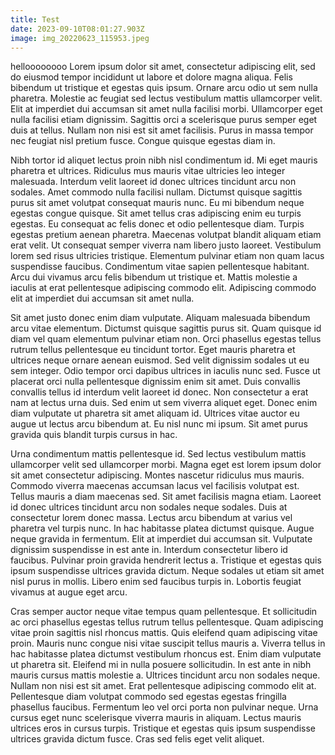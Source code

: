 ```yaml
---
title: Test
date: 2023-09-10T08:01:27.903Z
image: img_20220623_115953.jpeg
---
```

h﻿elloooooooo
Lorem ipsum dolor sit amet, consectetur adipiscing elit, sed do eiusmod tempor incididunt ut labore et dolore magna aliqua. Felis bibendum ut tristique et egestas quis ipsum. Ornare arcu odio ut sem nulla pharetra. Molestie ac feugiat sed lectus vestibulum mattis ullamcorper velit. Elit at imperdiet dui accumsan sit amet nulla facilisi morbi. Ullamcorper eget nulla facilisi etiam dignissim. Sagittis orci a scelerisque purus semper eget duis at tellus. Nullam non nisi est sit amet facilisis. Purus in massa tempor nec feugiat nisl pretium fusce. Congue quisque egestas diam in.

Nibh tortor id aliquet lectus proin nibh nisl condimentum id. Mi eget mauris pharetra et ultrices. Ridiculus mus mauris vitae ultricies leo integer malesuada. Interdum velit laoreet id donec ultrices tincidunt arcu non sodales. Amet commodo nulla facilisi nullam. Dictumst quisque sagittis purus sit amet volutpat consequat mauris nunc. Eu mi bibendum neque egestas congue quisque. Sit amet tellus cras adipiscing enim eu turpis egestas. Eu consequat ac felis donec et odio pellentesque diam. Turpis egestas pretium aenean pharetra. Maecenas volutpat blandit aliquam etiam erat velit. Ut consequat semper viverra nam libero justo laoreet. Vestibulum lorem sed risus ultricies tristique. Elementum pulvinar etiam non quam lacus suspendisse faucibus. Condimentum vitae sapien pellentesque habitant. Arcu dui vivamus arcu felis bibendum ut tristique et. Mattis molestie a iaculis at erat pellentesque adipiscing commodo elit. Adipiscing commodo elit at imperdiet dui accumsan sit amet nulla.

Sit amet justo donec enim diam vulputate. Aliquam malesuada bibendum arcu vitae elementum. Dictumst quisque sagittis purus sit. Quam quisque id diam vel quam elementum pulvinar etiam non. Orci phasellus egestas tellus rutrum tellus pellentesque eu tincidunt tortor. Eget mauris pharetra et ultrices neque ornare aenean euismod. Sed velit dignissim sodales ut eu sem integer. Odio tempor orci dapibus ultrices in iaculis nunc sed. Fusce ut placerat orci nulla pellentesque dignissim enim sit amet. Duis convallis convallis tellus id interdum velit laoreet id donec. Non consectetur a erat nam at lectus urna duis. Sed enim ut sem viverra aliquet eget. Donec enim diam vulputate ut pharetra sit amet aliquam id. Ultrices vitae auctor eu augue ut lectus arcu bibendum at. Eu nisl nunc mi ipsum. Sit amet purus gravida quis blandit turpis cursus in hac.

Urna condimentum mattis pellentesque id. Sed lectus vestibulum mattis ullamcorper velit sed ullamcorper morbi. Magna eget est lorem ipsum dolor sit amet consectetur adipiscing. Montes nascetur ridiculus mus mauris. Commodo viverra maecenas accumsan lacus vel facilisis volutpat est. Tellus mauris a diam maecenas sed. Sit amet facilisis magna etiam. Laoreet id donec ultrices tincidunt arcu non sodales neque sodales. Duis at consectetur lorem donec massa. Lectus arcu bibendum at varius vel pharetra vel turpis nunc. In hac habitasse platea dictumst quisque. Augue neque gravida in fermentum. Elit at imperdiet dui accumsan sit. Vulputate dignissim suspendisse in est ante in. Interdum consectetur libero id faucibus. Pulvinar proin gravida hendrerit lectus a. Tristique et egestas quis ipsum suspendisse ultrices gravida dictum. Neque sodales ut etiam sit amet nisl purus in mollis. Libero enim sed faucibus turpis in. Lobortis feugiat vivamus at augue eget arcu.

Cras semper auctor neque vitae tempus quam pellentesque. Et sollicitudin ac orci phasellus egestas tellus rutrum tellus pellentesque. Quam adipiscing vitae proin sagittis nisl rhoncus mattis. Quis eleifend quam adipiscing vitae proin. Mauris nunc congue nisi vitae suscipit tellus mauris a. Viverra tellus in hac habitasse platea dictumst vestibulum rhoncus est. Enim diam vulputate ut pharetra sit. Eleifend mi in nulla posuere sollicitudin. In est ante in nibh mauris cursus mattis molestie a. Ultrices tincidunt arcu non sodales neque. Nullam non nisi est sit amet. Erat pellentesque adipiscing commodo elit at. Pellentesque diam volutpat commodo sed egestas egestas fringilla phasellus faucibus. Fermentum leo vel orci porta non pulvinar neque. Urna cursus eget nunc scelerisque viverra mauris in aliquam. Lectus mauris ultrices eros in cursus turpis. Tristique et egestas quis ipsum suspendisse ultrices gravida dictum fusce. Cras sed felis eget velit aliquet.
